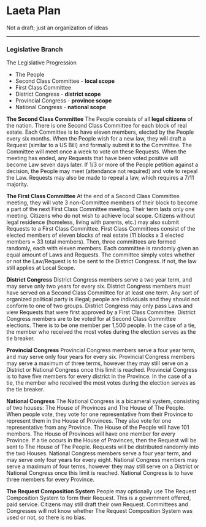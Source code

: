 # Laeta Plan
Not a draft; just an organization of ideas
* * *
### Legislative Branch

The Legislative Progression
- The People
- Second Class Committee - **local scope**
- First Class Committee
- District Congress - **district scope**
- Provincial Congress - **province scope**
- National Congress - **national scope**

**The Second Class Committee**
The People consists of all **legal citizens** of the nation. There is one Second Class Committee for each block of real estate. Each Committee is to have eleven members, elected by the People every six months. When the People wish for a new law, they will draft a Request (similar to a US Bill) and formally submit it to the Committee. The Committee will meet once a week to vote on these Requests. When the meeting has ended, any Requests that have been voted positive will become Law seven days later. If 1/3 or more of the People petition against a decision, the People may meet (attendance not required) and vote to repeal the Law. Requests may also be made to repeal a law, which requires a 7/11 majority.

**The First Class Committee**
At the end of a Second Class Committee meeting, they will vote 3 non-Committee members of their block to become a part of the next First Class Committee meeting. Their term lasts only one meeting. Citizens who do not wish to achieve local scope. Citizens without legal residence (homeless, living with parents, etc.) may also submit Requests to a First Class Committee. First Class Committees consist of the elected members of eleven blocks of real estate (11 blocks x 3 elected members = 33 total members). Then, three committees are formed randomly, each with eleven members. Each committee is randomly given an equal amount of Laws and Requests. The committee simply votes whether or not the Law/Request is to be sent to the District Congress. If not, the law still applies at Local Scope.

**District Congress**
District Congress members serve a two year term, and may serve only two years for every six. District Congress members must have served on a Second Class Committee for at least one term. Any sort of organized political party is illegal; people are individuals and they should not conform to one of two groups. District Congress may only pass Laws and view Requests that were first approved by a First Class Committee. District Congress members are to be voted for at Second Class Committee elections. There is to be one member per 1,500 people. In the case of a tie, the member who received the most votes during the election serves as the tie breaker.

**Provincial Congress**
Provincial Congress members serve a four year term, and may serve only four years for every six. Provincial Congress members may serve a maximum of three terms, however they may still serve on a District or National Congress once this limit is reached.  Provincial Congress is to have five members for every district in the Province. In the case of a tie, the member who received the most votes during the election serves as the tie breaker. 

**National Congress**
The National Congress is a bicameral system, consisting of two houses: The House of Provinces and The House of The People. When people vote, they vote for one representative from their Province to represent them in the House of Provinces. They also vote for one representative from any Province. The House of the People will have 101 members. The House of Provinces will have one member for every Province. If a tie occurs in the House of Provinces, then the Request will be sent to The House of The People. Requests will be distributed randomly into the two Houses. National Congress members serve a four year term, and may serve only four years for every eight. National Congress members may serve a maximum of four terms, however they may still serve on a District or National Congress once this limit is reached. National Congress is to have three members for every Province.

**The Request Composition System**
People may optionally use The Request Composition System to form their Request. This is a government offered, paid service. Citizens may still draft their own Request. Committees and Congresses will not know whether The Request Composition System was used or not, so there is no bias.
